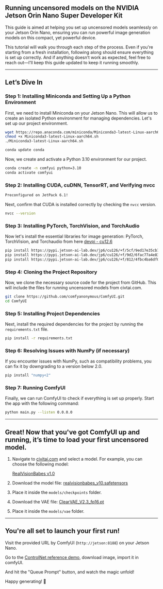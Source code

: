## Running uncensored models on the NVIDIA Jetson Orin Nano Super Developer Kit

This guide is aimed at helping you set up uncensored models seamlessly on your Jetson Orin Nano, ensuring you can run powerful image generation models on this compact, yet powerful device.

This tutorial will walk you through each step of the process. Even if you're starting from a fresh installation, following along should ensure everything is set up correctly. And if anything doesn’t work as expected, feel free to reach out—I'll keep this guide updated to keep it running smoothly.

---

## Let’s Dive In

### Step 1: Installing Miniconda and Setting Up a Python Environment

First, we need to install Miniconda on your Jetson Nano. This will allow us to create an isolated Python environment for managing dependencies. Let's set up our project environment.

```bash
wget https://repo.anaconda.com/miniconda/Miniconda3-latest-Linux-aarch64.sh
chmod +x Miniconda3-latest-Linux-aarch64.sh
./Miniconda3-latest-Linux-aarch64.sh

conda update conda
```

Now, we create and activate a Python 3.10 environment for our project.

```bash
conda create -n comfyui python=3.10
conda activate comfyui
```

### Step 2: Installing CUDA, cuDNN, TensorRT, and Verifying nvcc

```bash
Preconfigured on JetPack 6.1!
```

Next, confirm that CUDA is installed correctly by checking the `nvcc` version.

```bash
nvcc --version
```

### Step 3: Installing PyTorch, TorchVision, and TorchAudio

Now let's install the essential libraries for image generation: PyTorch, TorchVision, and Torchaudio from here [devpi - cu12.6](http://jetson.webredirect.org/jp6/cu126)

```bash
pip install https://pypi.jetson-ai-lab.dev/jp6/cu126/+f/5cf/9ed17e35cb752/torch-2.5.0-cp310-cp310-linux_aarch64.whl
pip install https://pypi.jetson-ai-lab.dev/jp6/cu126/+f/9d2/6fac77a4e832a/torchvision-0.19.1a0+6194369-cp310-cp310-linux_aarch64.whl
pip install https://pypi.jetson-ai-lab.dev/jp6/cu126/+f/812/4fbc4ba6df0a3/torchaudio-2.5.0-cp310-cp310-linux_aarch64.whl
```

### Step 4: Cloning the Project Repository

Now, we clone the necessary source code for the project from GitHub. This will include the files for running uncensored models from civtai.com.

```bash
git clone https://github.com/comfyanonymous/ComfyUI.git
cd ComfyUI
```

### Step 5: Installing Project Dependencies

Next, install the required dependencies for the project by running the `requirements.txt` file.

```bash
pip install -r requirements.txt
```

### Step 6: Resolving Issues with NumPy (if necessary)

If you encounter issues with NumPy, such as compatibility problems, you can fix it by downgrading to a version below 2.0.

```bash
pip install "numpy<2"
```

### Step 7: Running ComfyUI

Finally, we can run ComfyUI to check if everything is set up properly. Start the app with the following command:

```bash
python main.py --listen 0.0.0.0
```

---

## Great! Now that you've got ComfyUI up and running, it’s time to load your first uncensored model.

1. Navigate to [civitai.com](https://civitai.com) and select a model. For example, you can choose the following model:

   [RealVisionBabes v1.0](https://civitai.com/models/543456?modelVersionId=604282)

2. Download the model file: [realvisionbabes_v10.safetensors](https://civitai.com/api/download/models/604282?type=Model&format=SafeTensor&size=pruned&fp=fp16)

3. Place it inside the `models/checkpoints` folder.

4. Download the VAE file: [ClearVAE_V2.3_fp16.pt](https://civitai.com/api/download/models/604282?type=VAE)

5. Place it inside the `models/vae` folder.



---

## You're all set to launch your first run! 

Visit the provided URL by ComfyUI (`http://jetson:8188`) on your Jetson Nano.

Go to the [ControlNet reference demo](https://civitai.com/posts/3943573), download image, import it in comfyUI.

And hit the "Queue Prompt" button, and watch the magic unfold!

Happy generating! 🎉
